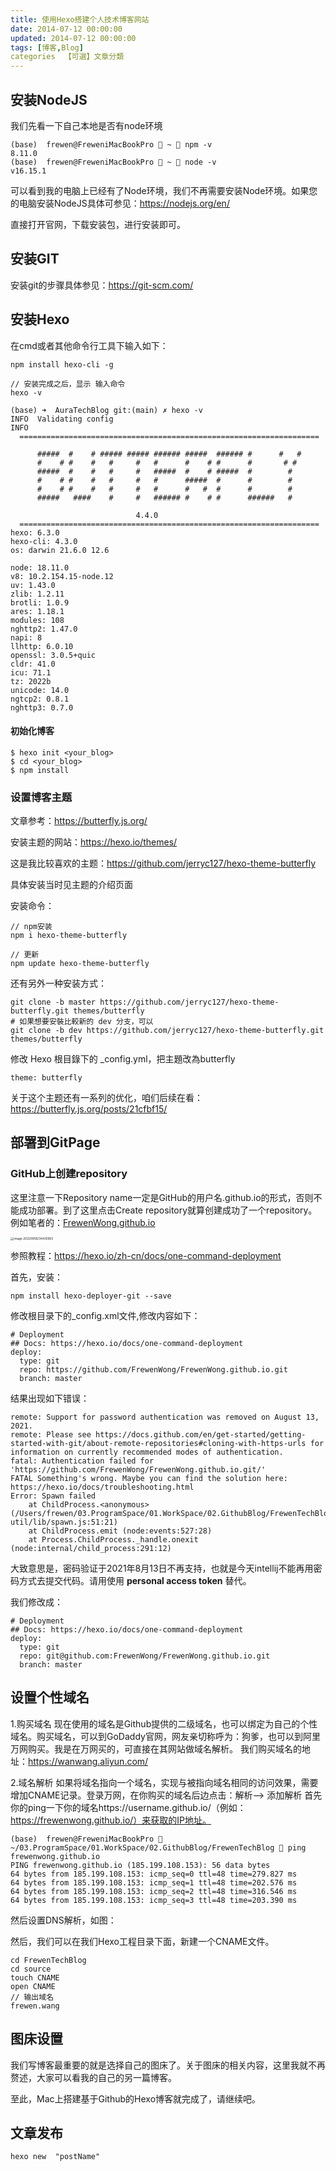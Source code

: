 ```yaml
---
title: 使用Hexo搭建个人技术博客网站
date: 2014-07-12 00:00:00
updated: 2014-07-12 00:00:00
tags: [博客,Blog]
categories	【可選】文章分類
---
```






## 安装NodeJS

我们先看一下自己本地是否有node环境

```shell
(base)  frewen@FreweniMacBookPro  ~  npm -v
8.11.0
(base)  frewen@FreweniMacBookPro  ~  node -v
v16.15.1
```

可以看到我的电脑上已经有了Node环境，我们不再需要安装Node环境。如果您的电脑安装NodeJS具体可参见：https://nodejs.org/en/

直接打开官网，下载安装包，进行安装即可。



## 安装GIT

安装git的步骤具体参见：https://git-scm.com/



## 安装Hexo

在cmd或者其他命令行工具下输入如下：

```shell
npm install hexo-cli -g

// 安装完成之后，显示 输入命令
hexo -v

(base) ➜  AuraTechBlog git:(main) ✗ hexo -v
INFO  Validating config
INFO  
  ===================================================================
                                                                     
      #####  #    # ##### ##### ###### #####  ###### #      #   #    
      #    # #    #   #     #   #      #    # #      #       # #     
      #####  #    #   #     #   #####  #    # #####  #        #     
      #    # #    #   #     #   #      #####  #      #        #      
      #    # #    #   #     #   #      #   #  #      #        #    
      #####   ####    #     #   ###### #    # #      ######   #  

                            4.4.0
  ===================================================================
hexo: 6.3.0
hexo-cli: 4.3.0
os: darwin 21.6.0 12.6

node: 18.11.0
v8: 10.2.154.15-node.12
uv: 1.43.0
zlib: 1.2.11
brotli: 1.0.9
ares: 1.18.1
modules: 108
nghttp2: 1.47.0
napi: 8
llhttp: 6.0.10
openssl: 3.0.5+quic
cldr: 41.0
icu: 71.1
tz: 2022b
unicode: 14.0
ngtcp2: 0.8.1
nghttp3: 0.7.0
```

#### 初始化博客

```shell
$ hexo init <your_blog>
$ cd <your_blog>
$ npm install
```









### 设置博客主题

文章参考：https://butterfly.js.org/

安装主题的网站：https://hexo.io/themes/

这是我比较喜欢的主题：https://github.com/jerryc127/hexo-theme-butterfly

具体安装当时见主题的介绍页面

安装命令：

```
// npm安装
npm i hexo-theme-butterfly

// 更新
npm update hexo-theme-butterfly
```

还有另外一种安装方式：

```shell
git clone -b master https://github.com/jerryc127/hexo-theme-butterfly.git themes/butterfly
# 如果想要安裝比較新的 dev 分支，可以
git clone -b dev https://github.com/jerryc127/hexo-theme-butterfly.git themes/butterfly
```

修改 Hexo 根目錄下的 _config.yml，把主題改為butterfly

```shell
theme: butterfly
```



关于这个主题还有一系列的优化，咱们后续在看：https://butterfly.js.org/posts/21cfbf15/







## 部署到GitPage

### GitHub上创建repository

这里注意一下Repository name一定是GitHub的用户名.github.io的形式，否则不能成功部署。到了这里点击Create repository就算创建成功了一个repository。
例如笔者的：[FrewenWong.github.io](http://frewenwong.github.io/)

<img src="images/image-20220918234435993.png" alt="image-20220918234435993" style="zoom: 33%;" />



参照教程：https://hexo.io/zh-cn/docs/one-command-deployment

首先，安装：

```
npm install hexo-deployer-git --save
```

修改根目录下的\_config.xml文件,修改内容如下：

```shell
# Deployment
## Docs: https://hexo.io/docs/one-command-deployment
deploy:
  type: git
  repo: https://github.com/FrewenWong/FrewenWong.github.io.git
  branch: master

```

结果出现如下错误：

```shell
remote: Support for password authentication was removed on August 13, 2021.
remote: Please see https://docs.github.com/en/get-started/getting-started-with-git/about-remote-repositories#cloning-with-https-urls for information on currently recommended modes of authentication.
fatal: Authentication failed for 'https://github.com/FrewenWong/FrewenWong.github.io.git/'
FATAL Something's wrong. Maybe you can find the solution here: https://hexo.io/docs/troubleshooting.html
Error: Spawn failed
    at ChildProcess.<anonymous> (/Users/frewen/03.ProgramSpace/01.WorkSpace/02.GithubBlog/FrewenTechBlog/node_modules/hexo-util/lib/spawn.js:51:21)
    at ChildProcess.emit (node:events:527:28)
    at Process.ChildProcess._handle.onexit (node:internal/child_process:291:12)
```

大致意思是，密码验证于2021年8月13日不再支持，也就是今天intellij不能再用密码方式去提交代码。请用使用 **personal access token** 替代。

我们修改成：

```
# Deployment
## Docs: https://hexo.io/docs/one-command-deployment
deploy:
  type: git
  repo: git@github.com:FrewenWong/FrewenWong.github.io.git
  branch: master
```



## 设置个性域名

1.购买域名
现在使用的域名是Github提供的二级域名，也可以绑定为自己的个性域名。购买域名，可以到GoDaddy官网，网友亲切称呼为：狗爹，也可以到阿里万网购买。我是在万网买的，可直接在其网站做域名解析。
我们购买域名的地址：https://wanwang.aliyun.com/

2.域名解析
如果将域名指向一个域名，实现与被指向域名相同的访问效果，需要增加CNAME记录。登录万网，在你购买的域名后边点击：解析–> 添加解析
首先你的ping一下你的域名https://username.github.io/（例如：https://frewenwong.github.io/）来获取的IP地址。

```shell
(base)  frewen@FreweniMacBookPro  ~/03.ProgramSpace/01.WorkSpace/02.GithubBlog/FrewenTechBlog  ping frewenwong.github.io
PING frewenwong.github.io (185.199.108.153): 56 data bytes
64 bytes from 185.199.108.153: icmp_seq=0 ttl=48 time=279.827 ms
64 bytes from 185.199.108.153: icmp_seq=1 ttl=48 time=202.576 ms
64 bytes from 185.199.108.153: icmp_seq=2 ttl=48 time=316.546 ms
64 bytes from 185.199.108.153: icmp_seq=3 ttl=48 time=203.390 ms
```

然后设置DNS解析，如图：

然后，我们可以在我们Hexo工程目录下面，新建一个CNAME文件。

```shell
cd FrewenTechBlog
cd source
touch CNAME
open CNAME
// 输出域名
frewen.wang
```



## 图床设置

我们写博客最重要的就是选择自己的图床了。关于图床的相关内容，这里我就不再赘述，大家可以看我的自己的另一篇博客。

至此，Mac上搭建基于Github的Hexo博客就完成了，请继续吧。





## 文章发布

```shell
hexo new  "postName"
```



